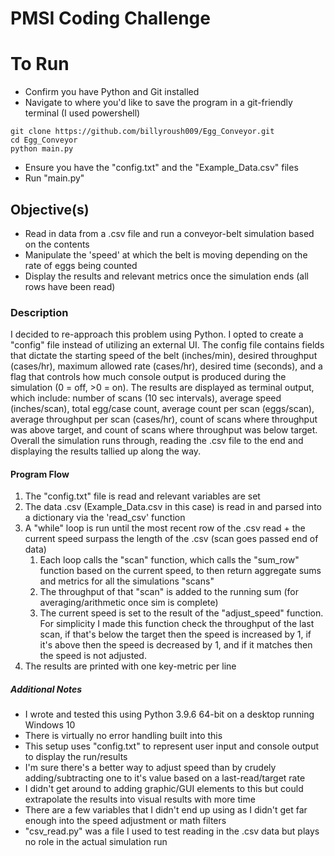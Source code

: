 # PMSI Coding Challenge

# To Run
- Confirm you have Python and Git installed
- Navigate to where you'd like to save the program in a git-friendly terminal (I used powershell)
```
git clone https://github.com/billyroush009/Egg_Conveyor.git
cd Egg_Conveyor
python main.py
```

- Ensure you have the "config.txt" and the "Example_Data.csv" files
- Run "main.py"

## Objective(s)
- Read in data from a .csv file and run a conveyor-belt simulation based on the contents
- Manipulate the 'speed' at which the belt is moving depending on the rate of eggs being counted
- Display the results and relevant metrics once the simulation ends (all rows have been read)

### Description

I decided to re-approach this problem using Python. I opted to create a "config" file instead of utilizing an external UI. 
The config file contains fields that dictate the starting speed of the belt (inches/min), desired throughput (cases/hr), maximum allowed rate (cases/hr), desired time (seconds), and 
a flag that controls how much console output is produced during the simulation (0 = off, >0 = on). The results are displayed as terminal output, which include: number of scans (10 sec intervals), average speed (inches/scan), total egg/case count, average count per scan (eggs/scan), average throughput per scan (cases/hr), count of scans where throughput was above target, and count of scans where throughput was below target. Overall the simulation runs through, reading the .csv file to the end and displaying the results tallied up along the way.

#### Program Flow
1. The "config.txt" file is read and relevant variables are set
2. The data .csv (Example_Data.csv in this case) is read in and parsed into a dictionary via the 'read_csv' function
3. A "while" loop is run until the most recent row of the .csv read + the current speed surpass the length of the .csv (scan goes passed end of data)
    1. Each loop calls the "scan" function, which calls the "sum_row" function based on the current speed, to then return aggregate sums and metrics for all the simulations "scans"
    2. The throughput of that "scan" is added to the running sum (for averaging/arithmetic once sim is complete)
    3. The current speed is set to the result of the "adjust_speed" function. For simplicity I made this function check the throughput of the last scan, if that's below the target then the speed is increased by 1, if it's above then the speed is decreased by 1, and if it matches then the speed is not adjusted.
4. The results are printed with one key-metric per line

##### Additional Notes
- I wrote and tested this using Python 3.9.6 64-bit on a desktop running Windows 10
- There is virtually no error handling built into this
- This setup uses "config.txt" to represent user input and console output to display the run/results
- I'm sure there's a better way to adjust speed than by crudely adding/subtracting one to it's value based on a last-read/target rate
- I didn't get around to adding graphic/GUI elements to this but could extrapolate the results into visual results with more time
- There are a few variables that I didn't end up using as I didn't get far enough into the speed adjustment or math filters
- "csv_read.py" was a file I used to test reading in the .csv data but plays no role in the actual simulation run